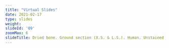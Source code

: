 ```yaml
---
title: "Virtual Slides"
date: 2021-02-17
type: slides
weight:
slideId: '09'
zoomMax: 6
slideTitle: Dried bone. Ground section (X.S. & L.S.). Human. Unstained
---
```

